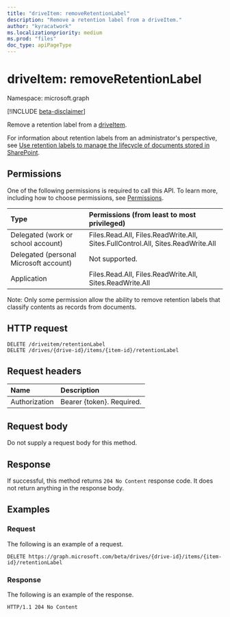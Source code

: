 ```yaml
---
title: "driveItem: removeRetentionLabel"
description: "Remove a retention label from a driveItem."
author: "kyracatwork"
ms.localizationpriority: medium
ms.prod: "files"
doc_type: apiPageType
---
```


# driveItem: removeRetentionLabel

Namespace: microsoft.graph

[!INCLUDE [beta-disclaimer](../../includes/beta-disclaimer.md)]

Remove a retention label from a [driveItem](../resources/driveitem.md).

For information about retention labels from an administrator's perspective, see [Use retention labels to manage the lifecycle of documents stored in SharePoint](/microsoft-365/compliance/auto-apply-retention-labels-scenario).

## Permissions

One of the following permissions is required to call this API. To learn more, including how to choose permissions, see [Permissions](/graph/permissions-reference).

| Type                                   | Permissions (from least to most privileged)                                     |
|:---------------------------------------|:--------------------------------------------------------------------------------|
| Delegated (work or school account)     | Files.Read.All, Files.ReadWrite.All, Sites.FullControl.All, Sites.ReadWrite.All |
| Delegated (personal Microsoft account) | Not supported.                                                                  |
| Application                            | Files.Read.All, Files.ReadWrite.All, Sites.ReadWrite.All                        |

Note: Only some permission allow the ability to remove retention labels that classify contents as records from documents.

## HTTP request

<!-- {
  "blockType": "ignored"
}
-->
```http
DELETE /driveitem/retentionLabel
DELETE /drives/{drive-id}/items/{item-id}/retentionLabel
```

## Request headers

|Name|Description|
|:---|:---|
|Authorization|Bearer {token}. Required.|

## Request body

Do not supply a request body for this method.

## Response

If successful, this method returns `204 No Content` response code. It does not return anything in the response body.

## Examples

### Request

The following is an example of a request.

<!-- {
  "blockType": "request",
  "name": "driveItem_removeRetentionLabel",
  "sampleKeys": ["{drive-id}", "{item-id}"]
}
-->

```http
DELETE https://graph.microsoft.com/beta/drives/{drive-id}/items/{item-id}/retentionLabel
```

### Response

The following is an example of the response.

<!-- {
  "blockType": "response",
  "truncated": true
} -->

```http
HTTP/1.1 204 No Content
```

